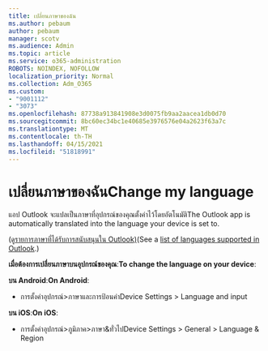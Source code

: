 ```yaml
---
title: เปลี่ยนภาษาของฉัน
ms.author: pebaum
author: pebaum
manager: scotv
ms.audience: Admin
ms.topic: article
ms.service: o365-administration
ROBOTS: NOINDEX, NOFOLLOW
localization_priority: Normal
ms.collection: Adm_O365
ms.custom:
- "9001112"
- "3073"
ms.openlocfilehash: 87738a913841908e3d0075fb9aa2aacea1db0d70
ms.sourcegitcommit: 8bc60ec34bc1e40685e3976576e04a2623f63a7c
ms.translationtype: MT
ms.contentlocale: th-TH
ms.lasthandoff: 04/15/2021
ms.locfileid: "51818991"
---
```

# <a name="change-my-language"></a><span data-ttu-id="c962d-102">เปลี่ยนภาษาของฉัน</span><span class="sxs-lookup"><span data-stu-id="c962d-102">Change my language</span></span>

<span data-ttu-id="c962d-103">แอป Outlook จะแปลเป็นภาษาที่อุปกรณ์ของคุณตั้งค่าไว้โดยอัตโนมัติ</span><span class="sxs-lookup"><span data-stu-id="c962d-103">The Outlook app is automatically translated into the language your device is set to.</span></span> 

<span data-ttu-id="c962d-104">(ดู[รายการภาษาที่ได้รับการสนับสนุนใน Outlook)](https://acompli.helpshift.com/a/outlook/?s=general-questions&f=in-which-languages-is-your-app-translated)</span><span class="sxs-lookup"><span data-stu-id="c962d-104">(See a [list of languages supported in Outlook](https://acompli.helpshift.com/a/outlook/?s=general-questions&f=in-which-languages-is-your-app-translated).)</span></span> 

<span data-ttu-id="c962d-105">**เมื่อต้องการเปลี่ยนภาษาบนอุปกรณ์ของคุณ**:</span><span class="sxs-lookup"><span data-stu-id="c962d-105">**To change the language on your device**:</span></span> 

<span data-ttu-id="c962d-106">**บน Android**:</span><span class="sxs-lookup"><span data-stu-id="c962d-106">**On Android**:</span></span> 

- <span data-ttu-id="c962d-107">การตั้งค่าอุปกรณ์>ภาษาและการป้อนค่า</span><span class="sxs-lookup"><span data-stu-id="c962d-107">Device Settings > Language and input</span></span> 

<span data-ttu-id="c962d-108">**บน iOS**:</span><span class="sxs-lookup"><span data-stu-id="c962d-108">**On iOS**:</span></span> 

- <span data-ttu-id="c962d-109">การตั้งค่าอุปกรณ์>ภูมิภาค>ภาษา&ทั่วไป</span><span class="sxs-lookup"><span data-stu-id="c962d-109">Device Settings > General > Language & Region</span></span> 
